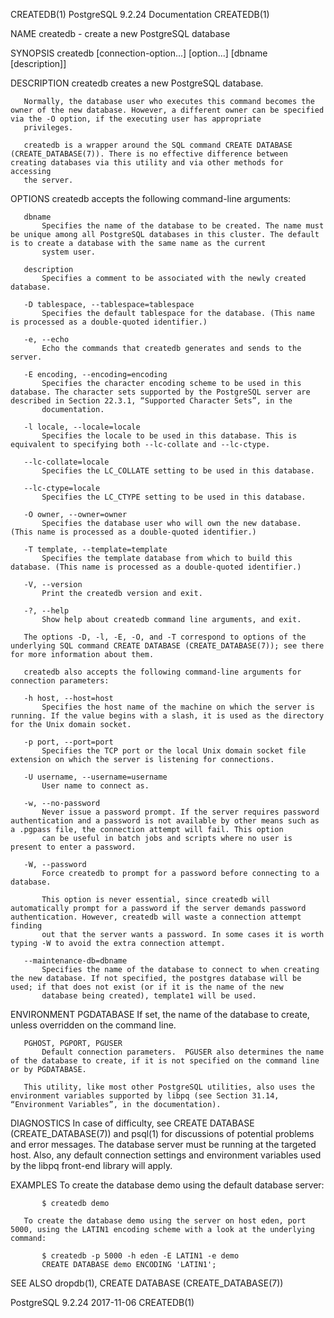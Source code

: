 CREATEDB(1)                                                                            PostgreSQL 9.2.24 Documentation                                                                            CREATEDB(1)



NAME
       createdb - create a new PostgreSQL database

SYNOPSIS
       createdb [connection-option...] [option...] [dbname [description]]

DESCRIPTION
       createdb creates a new PostgreSQL database.

       Normally, the database user who executes this command becomes the owner of the new database. However, a different owner can be specified via the -O option, if the executing user has appropriate
       privileges.

       createdb is a wrapper around the SQL command CREATE DATABASE (CREATE_DATABASE(7)). There is no effective difference between creating databases via this utility and via other methods for accessing
       the server.

OPTIONS
       createdb accepts the following command-line arguments:

       dbname
           Specifies the name of the database to be created. The name must be unique among all PostgreSQL databases in this cluster. The default is to create a database with the same name as the current
           system user.

       description
           Specifies a comment to be associated with the newly created database.

       -D tablespace, --tablespace=tablespace
           Specifies the default tablespace for the database. (This name is processed as a double-quoted identifier.)

       -e, --echo
           Echo the commands that createdb generates and sends to the server.

       -E encoding, --encoding=encoding
           Specifies the character encoding scheme to be used in this database. The character sets supported by the PostgreSQL server are described in Section 22.3.1, “Supported Character Sets”, in the
           documentation.

       -l locale, --locale=locale
           Specifies the locale to be used in this database. This is equivalent to specifying both --lc-collate and --lc-ctype.

       --lc-collate=locale
           Specifies the LC_COLLATE setting to be used in this database.

       --lc-ctype=locale
           Specifies the LC_CTYPE setting to be used in this database.

       -O owner, --owner=owner
           Specifies the database user who will own the new database. (This name is processed as a double-quoted identifier.)

       -T template, --template=template
           Specifies the template database from which to build this database. (This name is processed as a double-quoted identifier.)

       -V, --version
           Print the createdb version and exit.

       -?, --help
           Show help about createdb command line arguments, and exit.

       The options -D, -l, -E, -O, and -T correspond to options of the underlying SQL command CREATE DATABASE (CREATE_DATABASE(7)); see there for more information about them.

       createdb also accepts the following command-line arguments for connection parameters:

       -h host, --host=host
           Specifies the host name of the machine on which the server is running. If the value begins with a slash, it is used as the directory for the Unix domain socket.

       -p port, --port=port
           Specifies the TCP port or the local Unix domain socket file extension on which the server is listening for connections.

       -U username, --username=username
           User name to connect as.

       -w, --no-password
           Never issue a password prompt. If the server requires password authentication and a password is not available by other means such as a .pgpass file, the connection attempt will fail. This option
           can be useful in batch jobs and scripts where no user is present to enter a password.

       -W, --password
           Force createdb to prompt for a password before connecting to a database.

           This option is never essential, since createdb will automatically prompt for a password if the server demands password authentication. However, createdb will waste a connection attempt finding
           out that the server wants a password. In some cases it is worth typing -W to avoid the extra connection attempt.

       --maintenance-db=dbname
           Specifies the name of the database to connect to when creating the new database. If not specified, the postgres database will be used; if that does not exist (or if it is the name of the new
           database being created), template1 will be used.

ENVIRONMENT
       PGDATABASE
           If set, the name of the database to create, unless overridden on the command line.

       PGHOST, PGPORT, PGUSER
           Default connection parameters.  PGUSER also determines the name of the database to create, if it is not specified on the command line or by PGDATABASE.

       This utility, like most other PostgreSQL utilities, also uses the environment variables supported by libpq (see Section 31.14, “Environment Variables”, in the documentation).

DIAGNOSTICS
       In case of difficulty, see CREATE DATABASE (CREATE_DATABASE(7)) and psql(1) for discussions of potential problems and error messages. The database server must be running at the targeted host. Also,
       any default connection settings and environment variables used by the libpq front-end library will apply.

EXAMPLES
       To create the database demo using the default database server:

           $ createdb demo

       To create the database demo using the server on host eden, port 5000, using the LATIN1 encoding scheme with a look at the underlying command:

           $ createdb -p 5000 -h eden -E LATIN1 -e demo
           CREATE DATABASE demo ENCODING 'LATIN1';

SEE ALSO
       dropdb(1), CREATE DATABASE (CREATE_DATABASE(7))



PostgreSQL 9.2.24                                                                                 2017-11-06                                                                                      CREATEDB(1)
